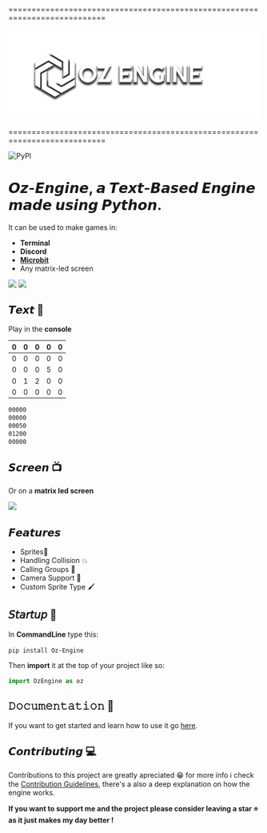 

===========================================================================
                               
![](logo.png)

===========================================================================

![PyPI](https://img.shields.io/pypi/v/Oz-Engine?label=Oz-Engine%20pypi)

# 𝙊𝙯-𝙀𝙣𝙜𝙞𝙣𝙚, 𝙖 **𝙏𝙚𝙭𝙩-𝘽𝙖𝙨𝙚𝙙 𝙀𝙣𝙜𝙞𝙣𝙚** 𝙢𝙖𝙙𝙚 𝙪𝙨𝙞𝙣𝙜 **𝙋𝙮𝙩𝙝𝙤𝙣**.

It can be used to make games in:
* **Terminal**  
* **Discord** 
* [**Microbit**](https://github.com/menitoon/Oz-Engine-Microbit-version)
* Any matrix-led screen


![](https://thumbs.gfycat.com/AcclaimedAlienatedGiraffe-size_restricted.gif)  ![](https://thumbs.gfycat.com/ScientificTatteredCardinal-size_restricted.gif)


## 𝙏𝙚𝙭𝙩 📜

Play in the **console** 

| 0 | 0 | 0 | 0 | 0 |
|---|---|---|---|---|
| 0 | 0 | 0 | 0 | 0 |
| 0 | 0 | 0 | 5 | 0 |   
| 0 | 1 | 2 | 0 | 0 |
| 0 | 0 | 0 | 0 | 0 |

```
00000
00000
00050
01200
00000
```

## 𝙎𝙘𝙧𝙚𝙚𝙣 📺
Or on a **matrix led screen**

![](https://cdn.discordapp.com/attachments/958679110316617748/1075077189969645578/Microbit.png)

## 𝙁𝙚𝙖𝙩𝙪𝙧𝙚𝙨

* Sprites🍄
* Handling Collision 💥
* Calling Groups 📢
* Camera Support 🎥
* Custom Sprite Type 🖌️


## 𝘚𝘵𝘢𝘳𝘵𝘶𝘱 👟

In **CommandLine** type this:

 ``` pip install Oz-Engine ```
 
 Then **import** it at the top of your project like so:
 ```python 
 import OzEngine as oz 
 ```


## 𝙳𝚘𝚌𝚞𝚖𝚎𝚗𝚝𝚊𝚝𝚒𝚘𝚗 📖

If you want to get started and learn how to use it go [here](https://github.com/menitoon/Oz-Engine/wiki).


## 𝘾𝙤𝙣𝙩𝙧𝙞𝙗𝙪𝙩𝙞𝙣𝙜 💻

Contributions to this project are greatly apreciated 😁 for more info ℹ️
check the [Contribution Guidelines](https://github.com/menitoon/Oz-Engine/blob/main/CONTRIBUTING.md), there's a also a deep explanation on how the engine works.

__If you want to support me and the project please consider leaving a star ⭐  as it just makes my day better !__
